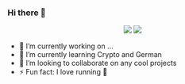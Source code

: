### Hi there 👋
<p align="center">
  <img src ="https://github-readme-stats.vercel.app/api?username=dioxmio&show_icons=true&count_private=true&theme=darcula">
  <img src ="https://github-readme-stats.vercel.app/api/top-langs/?username=dioxmio&layout=compact&count_private=true&hide_border=true&theme=darculalangs_count=10">
</p>

- 🔭 I’m currently working on ...
- 🌱 I’m currently learning Crypto and German
- 👯 I’m looking to collaborate on any cool projects
- ⚡ Fun fact: I love running 🏃

<!--
**dioxmio/dioxmio** is a ✨ _special_ ✨ repository because its `README.md` (this file) appears on your GitHub profile.

Here are some ideas to get you started:

- 🔭 I’m currently working on ...
- 🌱 I’m currently learning ...
- 👯 I’m looking to collaborate on ...
- 🤔 I’m looking for help with ...
- 💬 Ask me about ...
- 📫 How to reach me: ...
- 😄 Pronouns: ...
- ⚡ Fun fact: ...
-->
